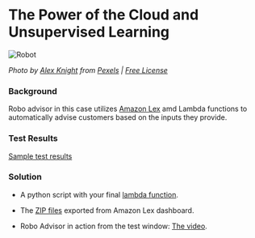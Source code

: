 # The Power of the Cloud and Unsupervised Learning

![Robot](Images/robot.jpg)

*Photo by [Alex Knight](https://www.pexels.com/@alex-knight-1272316?utm_content=attributionCopyText&utm_medium=referral&utm_source=pexels) from [Pexels](https://www.pexels.com/photo/high-angle-photo-of-robot-2599244/?utm_content=attributionCopyText&utm_medium=referral&utm_source=pexels) | [Free License](https://www.pexels.com/photo-license/)*

### Background

Robo advisor in this case utilizes [Amazon Lex](https://console.aws.amazon.com/lex/home) amd Lambda functions to automatically advise customers based on the inputs they provide.

### Test Results

[Sample test results](Test_Cases/)

### Solution

* A python script with your final [lambda function](lambda_function.py).

* The [ZIP files](./artifacts/RoboAdvisor_1_8af94ef0-e84b-4603-a7af-e9f7ef8a006a_Bot_LEX_V1.zip) exported from Amazon Lex dashboard.

* Robo Advisor in action from the test window: [The video](./artifacts/roboadvisor.mp4).

